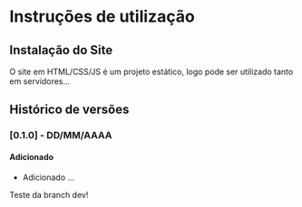 # Instruções de utilização

## Instalação do Site

O site em HTML/CSS/JS é um projeto estático, logo pode ser utilizado tanto em servidores...

## Histórico de versões

### [0.1.0] - DD/MM/AAAA

#### Adicionado

- Adicionado ...

<!-- Código para teste de git -->

Teste da branch dev!
